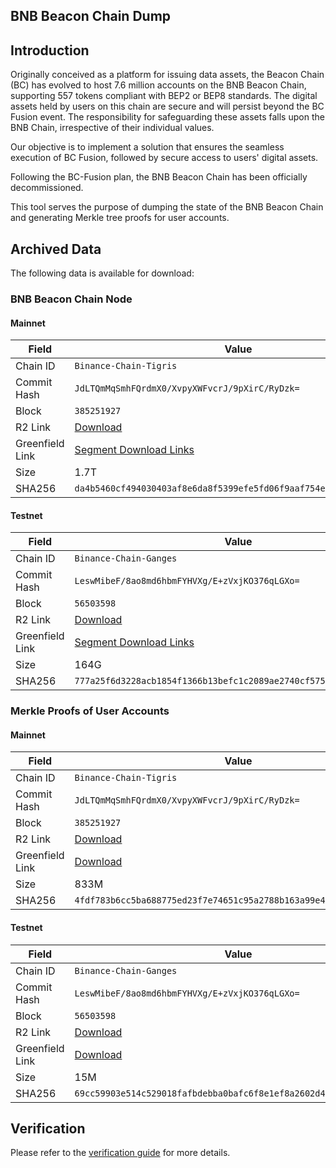 ## BNB Beacon Chain Dump

## Introduction
Originally conceived as a platform for issuing data assets, the Beacon Chain (BC) has evolved to host 7.6 million accounts on the BNB Beacon Chain, supporting 557 tokens compliant with BEP2 or BEP8 standards. The digital assets held by users on this chain are secure and will persist beyond the BC Fusion event. The responsibility for safeguarding these assets falls upon the BNB Chain, irrespective of their individual values.

Our objective is to implement a solution that ensures the seamless execution of BC Fusion, followed by secure access to users' digital assets.

Following the BC-Fusion plan, the BNB Beacon Chain has been officially decommissioned.

This tool serves the purpose of dumping the state of the BNB Beacon Chain and generating Merkle tree proofs for user accounts.

## Archived Data

The following data is available for download:

### BNB Beacon Chain Node

#### Mainnet

| Field |Value |
| --- | --- |
| Chain ID | `Binance-Chain-Tigris` |
| Commit Hash | `JdLTQmMqSmhFQrdmX0/XvpyXWFvcrJ/9pXirC/RyDzk=` |
| Block | `385251927` |
| R2 Link | [Download](https://pub-c0627345c16f47ab858c9469133073a8.r2.dev/bc-mainnet-dataseed.tar.gz) |
| Greenfield Link | [Segment Download Links](https://raw.githubusercontent.com/bnb-chain/node-dump/refs/heads/master/asset/bc-mainnet-snapshot-segment-links.txt) |
| Size | 1.7T |
| SHA256 | `da4b5460cf494030403af8e6da8f5399efe5fd06f9aaf754e15105dc93f792bb` |

#### Testnet

| Field |Value |
| --- | --- |
| Chain ID | `Binance-Chain-Ganges` |
| Commit Hash | `LeswMibeF/8ao8md6hbmFYHVXg/E+zVxjKO376qLGXo=` |
| Block | `56503598` |
| R2 Link | [Download](https://pub-c0627345c16f47ab858c9469133073a8.r2.dev/bc-testnet-dataseed.tar.gz) |
| Greenfield Link | [Segment Download Links](https://raw.githubusercontent.com/bnb-chain/node-dump/refs/heads/master/asset/bc-testnet-snapshot-segment-links.txt) |
| Size | 164G |
| SHA256 | `777a25f6d3228acb1854f1366b13befc1c2089ae2740cf5757120682ffc79a30` |

### Merkle Proofs of User Accounts

#### Mainnet

| Field |Value |
| --- | --- |
| Chain ID | `Binance-Chain-Tigris` |
| Commit Hash | `JdLTQmMqSmhFQrdmX0/XvpyXWFvcrJ/9pXirC/RyDzk=` |
| Block | `385251927` |
| R2 Link | [Download](https://pub-c0627345c16f47ab858c9469133073a8.r2.dev/bc-mainnet-proofs.tar.gz) |
| Greenfield Link | [Download](`https://greenfield-sp.nodereal.io/view/bnb-beacon-chain-archive/bc-mainnet-proofs.tar.gz`) |
| Size | 833M |
| SHA256 | `4fdf783b6cc5ba688775ed23f7e74651c95a2788b163a99e42770c356434e3e8` |

#### Testnet

| Field |Value |
| --- | --- |
| Chain ID | `Binance-Chain-Ganges` |
| Commit Hash | `LeswMibeF/8ao8md6hbmFYHVXg/E+zVxjKO376qLGXo=` |
| Block | `56503598` |
| R2 Link | [Download](https://pub-c0627345c16f47ab858c9469133073a8.r2.dev/bc-testnet-proofs.tar.gz) |
| Greenfield Link | [Download](https://greenfield-sp.nodereal.io/view/bnb-beacon-chain-archive/bc-testnet-proofs.tar.gz) |
| Size | 15M |
| SHA256 | `69cc59903e514c529018fafbdebba0bafc6f8e1ef8a2602d4ce573a314b2eb9a` |

## Verification

Please refer to the [verification guide](./docs/verification.md) for more details.

